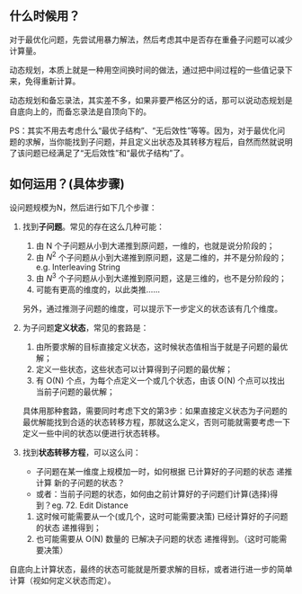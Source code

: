 

## 什么时候用？

对于最优化问题，先尝试用暴力解法，然后考虑其中是否存在重叠子问题可以减少计算量。

动态规划，本质上就是一种用空间换时间的做法，通过把中间过程的一些值记录下来，免得重新计算。

动态规划和备忘录法，其实差不多，如果非要严格区分的话，那可以说动态规划是自底向上的，而备忘录法是自顶向下的。

PS：其实不用去考虑什么“最优子结构”、“无后效性”等等。因为，对于最优化问题的求解，当你能找到子问题，并且定义出状态及其转移方程后，自然而然就说明了该问题已经满足了“无后效性”和“最优子结构”了。



## 如何运用？(具体步骤)

设问题规模为N，然后进行如下几个步骤：

1. 找到**子问题**。常见的存在这么几种可能：

   1. 由 N 个子问题从小到大递推到原问题，一维的，也就是说分阶段的；
   2. 由 $N^2$ 个子问题从小到大递推到原问题，这是二维的，并不是分阶段的；e.g. Interleaving String
   3. 由 $N^3$ 个子问题从小到大递推到原问题，这是三维的，也不是分阶段的；
   4. 可能有更高的维度的，以此类推……

   另外，通过推测子问题的维度，可以提示下一步定义的状态该有几个维度。

2. 为子问题**定义状态**，常见的套路是：

   1. 由所要求解的目标直接定义状态，这时候状态值相当于就是子问题的最优解；
   2. 定义一些状态，这些状态可以计算得到子问题的最优解；
   3. 有 O(N) 个点，为每个点定义一个或几个状态，由该 O(N) 个点可以找出当前子问题的最优解；

   具体用那种套路，需要同时考虑下文的第3步：如果直接定义状态为子问题的最优解能找到合适的状态转移方程，那就这么定义，否则可能就需要考虑一下定义一些中间的状态以便进行状态转移。

3. 找到**状态转移方程**，可以这么问：

   - 子问题在某一维度上规模加一时，如何根据 已计算好的子问题的状态 递推计算 新的子问题的状态？
   - 或者：当前子问题的状态，如何由之前计算好的子问题们计算(选择)得到？eg. 72. Edit Distance

   1. 这时候可能需要从一个(或几个，这时可能需要决策) 已经计算好的子问题的状态 递推得到；
   2. 也可能需要从 O(N) 数量的 已解决子问题的状态 递推得到。（这时可能需要决策）

自底向上计算状态，最终的状态可能就是所要求解的目标，或者进行进一步的简单计算（视如何定义状态而定）。

